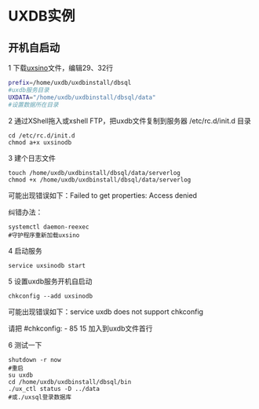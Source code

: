 # UXDB实例

## 开机自启动

1 下载[uxsino](data/uxsino)文件，编辑29、32行

```sh
prefix=/home/uxdb/uxdbinstall/dbsql        
#uxdb服务目录
UXDATA="/home/uxdb/uxdbinstall/dbsql/data"		
#设置数据所在目录
```

2 通过XShell拖入或xshell FTP，把uxdb文件复制到服务器 /etc/rc.d/init.d 目录

```shell
cd /etc/rc.d/init.d
chmod a+x uxsinodb
```

3 建个日志文件

```shell
touch /home/uxdb/uxdbinstall/dbsql/data/serverlog   
chmod +x /home/uxdb/uxdbinstall/dbsql/data/serverlog
```

可能出现错误如下：Failed to get properties: Access denied 

纠错办法：

```shell
systemctl daemon-reexec
#守护程序重新加载uxsino
```

4 启动服务

```
service uxsinodb start
```

5 设置uxdb服务开机自启动

```
chkconfig --add uxsinodb
```

可能出现错误如下：service uxdb does not support chkconfig

请把 #chkconfig: - 85 15 加入到uxdb文件首行

6 测试一下

```shell
shutdown -r now
#重启
su uxdb
cd /home/uxdb/uxdbinstall/dbsql/bin
./ux_ctl status -D ../data 
#或./uxsql登录数据库
```





